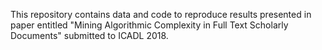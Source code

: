 This repository contains data and code to reproduce results presented in paper entitled "Mining Algorithmic Complexity in Full Text Scholarly Documents" submitted to ICADL 2018.
